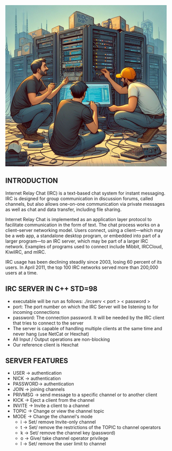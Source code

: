 ![](IRC.jpg)
## INTRODUCTION

Internet Relay Chat (IRC) is a text-based chat system for instant messaging. IRC is designed for group communication in discussion forums, called channels, but also allows one-on-one communication via private messages as well as chat and data transfer, including file sharing.

Internet Relay Chat is implemented as an application layer protocol to facilitate communication in the form of text. The chat process works on a client–server networking model. Users connect, using a client—which may be a web app, a standalone desktop program, or embedded into part of a larger program—to an IRC server, which may be part of a larger IRC network. Examples of programs used to connect include Mibbit, IRCCloud, KiwiIRC, and mIRC.

IRC usage has been declining steadily since 2003, losing 60 percent of its users. In April 2011, the top 100 IRC networks served more than 200,000 users at a time.

## IRC SERVER IN C++ STD=98

- executable will be run as follows:
    ./ircserv < port > < password >
- port: The port number on which the IRC Server will be listening to for incoming connections
- password: The connection password. It will be needed by the IRC client that tries to connect to the server
- The server is capable of handling multiple clients at the same time and never hang (use NetCat or Hexchat)
- All Input / Output operations are non-blocking
- Our reference client is Hexchat <a href="https://hexchat.github.io/"></a>

## SERVER FEATURES

- USER    -> authentication
- NICK    -> authentication
- PASSWORD-> authentication
- JOIN    -> joining channels
- PRIVMSG -> send message to a specific channel or to another client 
- KICK    -> Eject a client from the channel
- INVITE  -> Invite a client to a channel
- TOPIC   -> Change or view the channel topic
- MODE    -> Change the channel's mode
     - i -> Set/ remove Invite-only channel
     - t -> Set/ remove the restrictions of the TOPIC to channel operators
     - k -> Set/ remove the channel key (password)
     - o -> Give/ take channel operator privilege
     - l -> Set/ remove the user limit to channel